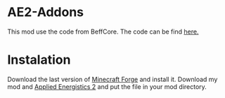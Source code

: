 AE2-Addons
==========

This mod use the code from BeffCore. The code can be find <a href="https://github.com/erogenousbeef/BeefCore/">here.</a>

Instalation
==========
Download the last version of <a href="http://files.minecraftforge.net/">Minecraft Forge</a> and install it. Download my mod and <a href="http://ae2.ae-mod.info/">Applied Energistics 2</a> and put the file in your mod directory.
